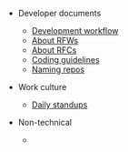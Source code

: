 - Developer documents
  - [Development workflow](articles/developer-workflow.md)
  - [About RFWs](articles/rfw-about.md)
  - [About RFCs](articles/rfc-about.md) 
  - [Coding guidelines](articles/coding-guidelines.md)
  - [Naming repos](articles/repo-naming.md)

- Work culture  
  - [Daily standups](articles/daily-standups.md)

- Non-technical
  - [](articles/visual-branding.md)